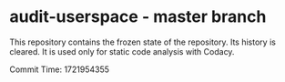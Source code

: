 # audit-userspace - master branch

This repository contains the frozen state of the repository.
Its history is cleared. It is used only for static code
analysis with Codacy.

Commit Time: 1721954355